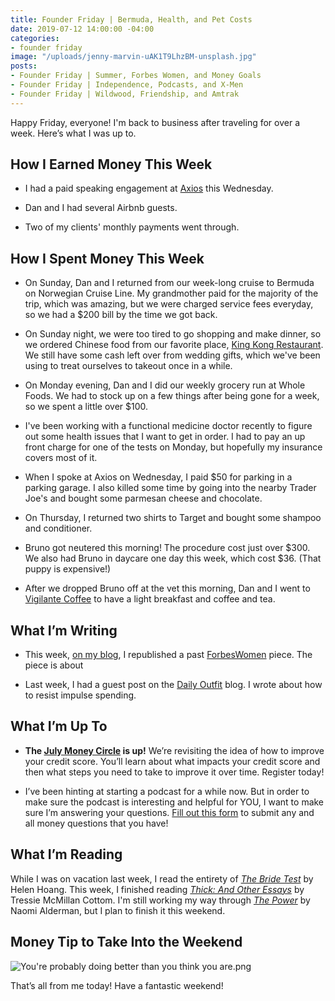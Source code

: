 ```yaml
---
title: Founder Friday | Bermuda, Health, and Pet Costs
date: 2019-07-12 14:00:00 -04:00
categories:
- founder friday
image: "/uploads/jenny-marvin-uAK1T9LhzBM-unsplash.jpg"
posts:
- Founder Friday | Summer, Forbes Women, and Money Goals
- Founder Friday | Independence, Podcasts, and X-Men
- Founder Friday | Wildwood, Friendship, and Amtrak
---
```


Happy Friday, everyone! I'm back to business after traveling for over a week. Here’s what I was up to.

## **How I Earned Money This Week**

* I had a paid speaking engagement at [Axios](https://www.axios.com/) this Wednesday.

* Dan and I had several Airbnb guests.

* Two of my clients' monthly payments went through.

## **How I Spent Money This Week**

* On Sunday, Dan and I returned from our week-long cruise to Bermuda on Norwegian Cruise Line. My grandmother paid for the majority of the trip, which was amazing, but we were charged service fees everyday, so we had a $200 bill by the time we got back.

* On Sunday night, we were too tired to go shopping and make dinner, so we ordered Chinese food from our favorite place, [King Kong Restaurant](https://www.kingkongadelphi.com/). We still have some cash left over from wedding gifts, which we've been using to treat ourselves to takeout once in a while.

* On Monday evening, Dan and I did our weekly grocery run at Whole Foods. We had to stock up on a few things after being gone for a week, so we spent a little over $100.

* I've been working with a functional medicine doctor recently to figure out some health issues that I want to get in order. I had to pay an up front charge for one of the tests on Monday, but hopefully my insurance covers most of it.

* When I spoke at Axios on Wednesday, I paid $50 for parking in a parking garage. I also killed some time by going into the nearby Trader Joe's and bought some parmesan cheese and chocolate.

* On Thursday, I returned two shirts to Target and bought some shampoo and conditioner.

* Bruno got neutered this morning! The procedure cost just over $300. We also had Bruno in daycare one day this week, which cost $36. (That puppy is expensive!)

* After we dropped Bruno off at the vet this morning, Dan and I went to [Vigilante Coffee](https://www.vigilantecoffee.com/) to have a light breakfast and coffee and tea.

## **What I’m Writing**

* This week, [on my blog](https://www.maggiegermano.com/blog/despite-having-less-support-women-outpace-men-in-financial-independence/), I republished a past [ForbesWomen](https://www.forbes.com/sites/maggiegermano/2019/06/17/despite-having-less-support-women-outpace-men-in-financial-independence/#2a34e1ec9462) piece. The piece is about

* Last week, I had a guest post on the [Daily Outfit](https://dailyoutfit.com/how-to-keep-impulse-spending-at-bay/) blog. I wrote about how to resist impulse spending.

## **What I’m Up To**

* **The [July Money Circle](https://www.eventbrite.com/e/money-circle-improving-your-credit-score-tickets-63873388023) is up!** We’re revisiting the idea of how to improve your credit score. You’ll learn about what impacts your credit score and then what steps you need to take to improve it over time. Register today!

* I’ve been hinting at starting a podcast for a while now. But in order to make sure the podcast is interesting and helpful for YOU, I want to make sure I’m answering your questions. [Fill out this form](https://docs.google.com/forms/d/e/1FAIpQLSf75z5itnYO-XOLStoqY5FXwuf8YI37ye5OD21Wv7tBGAqIVQ/viewform?usp=sf_link) to submit any and all money questions that you have!

## **What I’m Reading**

While I was on vacation last week, I read the entirety of *[The Bride Test](https://www.goodreads.com/book/show/39338454-the-bride-test)* by Helen Hoang. This week, I finished reading *[Thick: And Other Essays](https://www.goodreads.com/book/show/40365093-thick?ac=1&from_search=true)* by Tressie McMillan Cottom. I'm still working my way through *[The Power](https://www.goodreads.com/book/show/29751398-the-power?from_search=true)* by Naomi Alderman, but I plan to finish it this weekend.

## **Money Tip to Take Into the Weekend**

![You're probably doing better than you think you are.png](/uploads/You're%20probably%20doing%20better%20than%20you%20think%20you%20are.png)

That’s all from me today! Have a fantastic weekend!